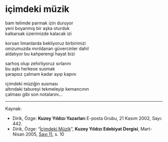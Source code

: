 # içimdeki müzik

bam telimde parmak izin duruyor  
yeni boyanmış bir aşka oturduk  
kalkarsak üzerimizde kalacak izi

korsan limanlarda bekliyoruz birbirimizi  
omzumuzda mırıldanan güvercinler dahil  
aldatıyor bu kahperengi hayat bizi

sarhoş olup zehirliyoruz sırlarını  
bu aşkı herkese susmak  
şarapsız çalmam kadar ayıp kapını

içimdeki müziğin susması  
altındaki tabureyi tekmeleyip kemancının  
çalması gibi son notalarını...

---
Kaynak:

- Dirik, Özge: **Kuzey Yıldızı Yazarları** E-posta Grubu, 21 Kasım 2002, Sayı: 442.
- Dirik, Özge: “[İçimdeki Müzik](https://kuzeyyildizi.com/dergi/11/icimdeki.muzik)”, **Kuzey Yıldızı Edebiyat Dergisi**, Mart-Nisan 2005, [Sayı 11](https://kuzeyyildizi.com/files/ky11.pdf), s. 10
